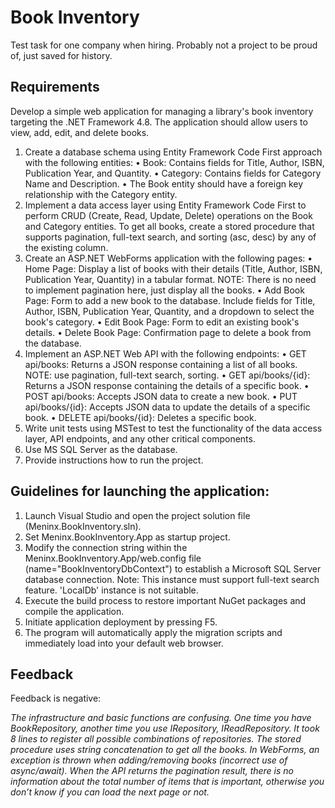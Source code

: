 # Book Inventory

Test task for one company when hiring. Probably not a project to be proud of, just saved for history.

## Requirements

Develop a simple web application for managing a library's book inventory targeting the .NET Framework 4.8. The application should allow users to view, add, edit, and delete books.

1. Create a database schema using Entity Framework Code First approach with the following entities:
   • Book: Contains fields for Title, Author, ISBN, Publication Year, and Quantity.
   • Category: Contains fields for Category Name and Description.
   • The Book entity should have a foreign key relationship with the Category entity.
2. Implement a data access layer using Entity Framework Code First to perform CRUD (Create, Read, Update, Delete) operations on the Book and Category entities. To get all books, create a stored procedure that supports pagination, full-text search, and sorting (asc, desc) by any of the existing column.
3. Create an ASP.NET WebForms application with the following pages:
   • Home Page: Display a list of books with their details (Title, Author, ISBN, Publication Year, Quantity) in a tabular format. NOTE: There is no need to implement pagination here, just display all the books.
   • Add Book Page: Form to add a new book to the database. Include fields for Title, Author, ISBN, Publication Year, Quantity, and a dropdown to select the book's category.
   • Edit Book Page: Form to edit an existing book's details.
   • Delete Book Page: Confirmation page to delete a book from the database.
4. Implement an ASP.NET Web API with the following endpoints:
   • GET api/books: Returns a JSON response containing a list of all books. NOTE: use
   pagination, full-text search, sorting.
   • GET api/books/{id}: Returns a JSON response containing the details of a specific book.
   • POST api/books: Accepts JSON data to create a new book.
   • PUT api/books/{id}: Accepts JSON data to update the details of a specific book.
   • DELETE api/books/{id}: Deletes a specific book.
5. Write unit tests using MSTest to test the functionality of the data access layer, API endpoints, and any other critical components.
6. Use MS SQL Server as the database.
7. Provide instructions how to run the project.



## Guidelines for launching the application:

1. Launch Visual Studio and open the project solution file (Meninx.BookInventory.sln).
2. Set Meninx.BookInventory.App as startup project.
3. Modify the connection string within the Meninx.BookInventory.App/web.config file (name="BookInventoryDbContext") to establish a Microsoft SQL Server database connection.
   Note: This instance must support full-text search feature. 'LocalDb' instance is not suitable.
4. Execute the build process to restore important NuGet packages and compile the application.
5. Initiate application deployment by pressing F5.
6. The program will automatically apply the migration scripts and immediately load into your default web browser.

## Feedback

Feedback is negative: 

*The infrastructure and basic functions are confusing. One time you have BookRepository, another time you use IRepository<Category>, IReadRepository<Category>. It took 8 lines to register all possible combinations of repositories. The stored procedure uses string concatenation to get all the books. In WebForms, an exception is thrown when adding/removing books (incorrect use of async/await). When the API returns the pagination result, there is no information about the total number of items that is important, otherwise you don’t know if you can load the next page or not.*